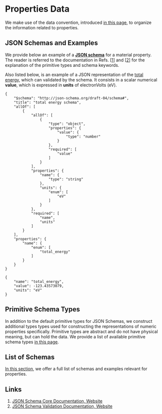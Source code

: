 # Properties Data

We make use of the data convention, introduced [in this page](../../data-structured/convention.md), to organize the information related to properties.

## JSON Schemas and Examples

We provide below an example of a [**JSON schema**](../../data-structured/convention.md) for a material property. The reader is referred to the documentation in Refs. [[1](#links)] and [[2](#links)] for the explanation of the primitive types and schema keywords. 

Also listed below, is an example of a JSON representation of the [total energy](../scalar/energies.md), which can validated by the schema. It consists in a scalar numerical **value**, which is expressed in **units** of electronVolts (eV).

```tab="Schema"
{
    "$schema": "http://json-schema.org/draft-04/schema#",
    "title": "total energy schema",
    "allOf": [
        {
            "allOf": [
                {
                    "type": "object",
                    "properties": {
                        "value": {
                            "type": "number"
                        }
                    },
                    "required": [
                        "value"
                    ]
                }
            ],
            "properties": {
                "name": {
                    "type": "string"
                },
                "units": {
                    "enum": [
                        "eV"
                    ]
                }
            },
            "required": [
                "name",
                "units"
            ]
        }
    ],
    "properties": {
        "name": {
            "enum": [
                "total_energy"
            ]
        }
    }
}
```

```tab="Example"
{
    "name": "total_energy",
    "value": -123.43573079,
    "units": "eV"
}
```

## Primitive Schema Types

In addition to the default primitive types for JSON Schemas, we construct additional types types used for constructing the representations of numeric properties specifically. Primitive types are abstract and do not have physical meaning, but can hold the data. We provide a list of available primitive schema types [in this page](primitive.md).

## List of Schemas

[In this section](list.md), we offer a full list of schemas and examples relevant for properties.

## Links

1. [JSON Schema Core Documentation, Website](https://json-schema.org/latest/json-schema-core.html)
2. [JSON Schema Validation Documentation, Website](https://json-schema.org/latest/json-schema-validation.html)
